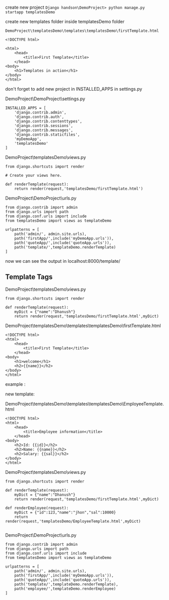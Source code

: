create new project `Django handson\DemoProject> python manage.py startapp templatesDemo`

create new templates folder inside templatesDemo folder

`DemoProject\templatesDemo\templates\templatesDemo\firstTemplate.html`
```
<!DOCTYPE html>

<html>
    <head>
        <title>First Template</title>
    </head>
<body>
    <h1>Templates in action</h1>
</body>
</html>

```

don't forget to add new project in INSTALLED_APPS in settings.py

DemoProject\DemoProject\settings.py
```
INSTALLED_APPS = [
    'django.contrib.admin',
    'django.contrib.auth',
    'django.contrib.contenttypes',
    'django.contrib.sessions',
    'django.contrib.messages',
    'django.contrib.staticfiles',
    'myDemoApp',
    'templatesDemo'
]
```

DemoProject\templatesDemo\views.py
```
from django.shortcuts import render

# Create your views here.

def renderTemplate(request):
    return render(request,'templatesDemo/firstTemplate.html')
```

DemoProject\DemoProject\urls.py
```
from django.contrib import admin
from django.urls import path
from django.conf.urls import include
from templatesDemo import views as templateDemo

urlpatterns = [
    path('admin/', admin.site.urls),
    path('firstApp/',include('myDemoApp.urls')),
    path('quoteApp/',include('quoteApp.urls')),
    path('template/',templateDemo.renderTemplate)
]
```

now we can see the output in localhost:8000/template/

## Template Tags

DemoProject\templatesDemo\views.py
```
from django.shortcuts import render

def renderTemplate(request):
    myDict = {"name":"Dhanush"}
    return render(request,'templatesDemo/firstTemplate.html',myDict)
```

DemoProject\templatesDemo\templates\templatesDemo\firstTemplate.html
```
<!DOCTYPE html>
<html>
    <head>
        <title>First Template</title>
    </head>
<body>
    <h1>welcome</h1>
    <h2>{{name}}</h2>
</body>
</html>
```


example :

new template:

DemoProject\templatesDemo\templates\templatesDemo\EmployeeTemplate.html
```
<!DOCTYPE html>
<html>
    <head>
        <title>Employee information</title>
    </head>
<body>
    <h2>Id: {{id}}</h2>
    <h2>Name: {{name}}</h2>
    <h2>Salary: {{sal}}</h2>
</body>
</html>
```

DemoProject\templatesDemo\views.py
```
from django.shortcuts import render

def renderTemplate(request):
    myDict = {"name":"Dhanush"}
    return render(request,'templatesDemo/firstTemplate.html',myDict)

def renderEmployee(request):
    myDict = {"id":123,"name":"jhon","sal":10000}
    return render(request,'templatesDemo/EmployeeTemplate.html',myDict)
    
```

DemoProject\DemoProject\urls.py
```
from django.contrib import admin
from django.urls import path
from django.conf.urls import include
from templatesDemo import views as templateDemo

urlpatterns = [
    path('admin/', admin.site.urls),
    path('firstApp/',include('myDemoApp.urls')),
    path('quoteApp/',include('quoteApp.urls')),
    path('template/',templateDemo.renderTemplate),
    path('employee/',templateDemo.renderEmployee)
]
```

